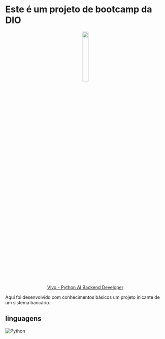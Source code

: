 # Este é um projeto de bootcamp da DIO

<div align= "center">
<img src="https://hermes.dio.me/tracks/648ef080-6c4b-4e54-bf72-34f62030f350.png" width="20%">

[Vivo - Python AI Backend Developer](https://web.dio.me/track/coding-future-vivo-python-ai-backend-developer)
</div>

Aqui foi desenvolvido com conhecimentos básicos um projeto inicante de um sistema bancário.

## linguagens

![Python](https://img.shields.io/badge/python-000?style=for-the-badge&logo=python&logoColor=ffdd54)

